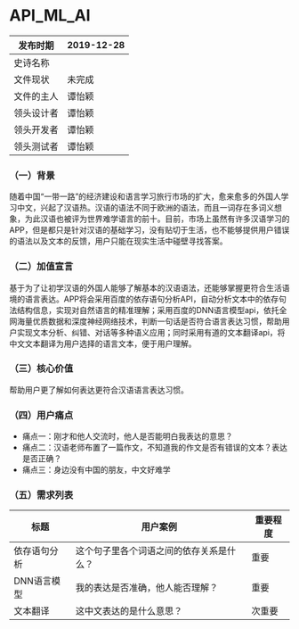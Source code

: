 # API_ML_AI
|   发布时期  |   2019-12-28  |
| --- | --- |
| 史诗名称    |     |
|  文件现状   |  未完成  |
|  文件的主人   |  谭怡颖   |
|  领头设计者   |   谭怡颖  |
|  领头开发者   |  谭怡颖   |
|  领头测试者   |  谭怡颖   |  

### （一）背景  
随着中国“一带一路”的经济建设和语言学习旅行市场的扩大，愈来愈多的外国人学习中文，兴起了汉语热。汉语的语法不同于欧洲的语法，而且一词存在多词义想象，为此汉语也被评为世界难学语言的前十。目前，市场上虽然有许多汉语学习的APP，但是都只是针对汉语的基础学习，没有贴切于生活，也不能够提供用户错误的语法以及文本的反馈，用户只能在现实生活中碰壁寻找答案。
### （二）加值宣言  
基于为了让初学汉语的外国人能够了解基本的汉语语法，还能够掌握更符合生活语境的语言表达。APP将会采用百度的依存语句分析API，自动分析文本中的依存句法结构信息，实现对自然语言的精准理解；采用百度的DNN语言模型api，依托全网海量优质数据和深度神经网络技术，判断一句话是否符合语言表达习惯，帮助用户实现文本分析、纠错、对话等多种语义应用；同时采用有道的文本翻译api，将中文文本翻译为用户选择的语言文本，便于用户理解。
### （三）核心价值  
帮助用户更了解如何表达更符合汉语语言表达习惯。
### （四）用户痛点  
- 痛点一：刚才和他人交流时，他人是否能明白我表达的意思？
- 痛点二：汉语老师布置了一篇作文，不知道我的作文是否有错误的文本？表达是否正确？
- 痛点三：身边没有中国的朋友，中文好难学
### （五）需求列表  
标题 | 用户案例 | 重要程度 
--- | --- | ---
依存语句分析    |    这个句子里各个词语之间的依存关系是什么？      |    重要      
DNN语言模型   |   我的表达是否准确，他人能否理解？       |    重要      
文本翻译   |    这中文表达的是什么意思？      |    次重要      
